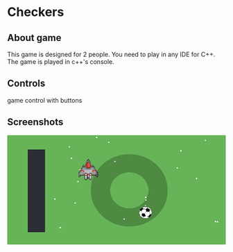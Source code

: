 # Checkers

## About game
This game is designed for 2 people. You need to play in any IDE for C++. The game is played in c++'s console.

## Controls
game control with buttons

## Screenshots
![Title screen](https://github.com/sandrew338/Atlass_Dev_Project/blob/main/preview.png)
